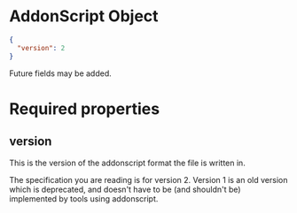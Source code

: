 # AddonScript Object

``` json
{
  "version": 2
}
```

Future fields may be added.

# Required properties

## version
This is the version of the addonscript format the file is written in.

The specification you are reading is for version 2. Version 1 is an old version which is deprecated,
and doesn't have to be (and shouldn't be) implemented by tools using addonscript.

